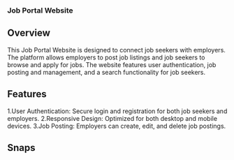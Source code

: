 ### Job Portal Website

## Overview

This Job Portal Website is designed to connect job seekers with employers. The platform allows employers to post job listings and job seekers to browse and apply for jobs. The website features user authentication, job posting and management, and a search functionality for job seekers.

## Features
1.User Authentication: Secure login and registration for both job seekers and employers.
2.Responsive Design: Optimized for both desktop and mobile devices.
3.Job Posting: Employers can create, edit, and delete job postings.

## Snaps

